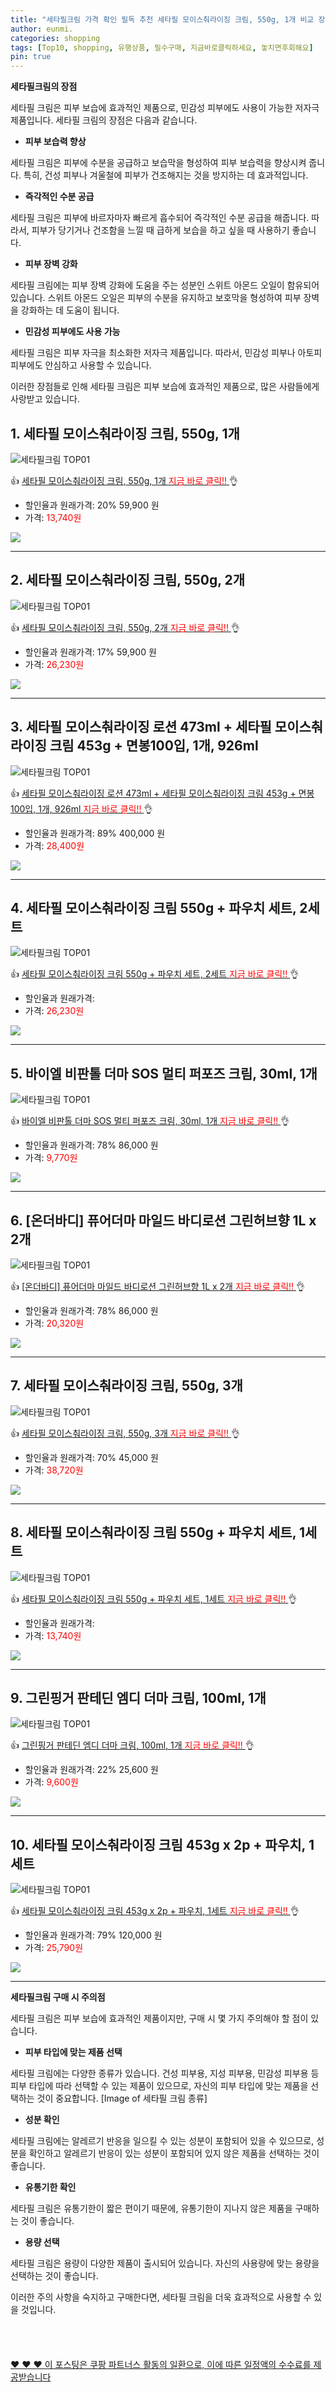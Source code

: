```yaml
---
title: "세타필크림 가격 확인 필독 추천 세타필 모이스춰라이징 크림, 550g, 1개 비교 장점 구매가이드"
author: eunmi.
categories: shopping
tags: [Top10, shopping, 유행상품, 필수구매, 지금바로클릭하세요, 놓치면후회해요]
pin: true
---
```

**세타필크림의 장점**

세타필 크림은 피부 보습에 효과적인 제품으로, 민감성 피부에도 사용이 가능한 저자극 제품입니다. 세타필 크림의 장점은 다음과 같습니다.

* **피부 보습력 향상**

세타필 크림은 피부에 수분을 공급하고 보습막을 형성하여 피부 보습력을 향상시켜 줍니다. 특히, 건성 피부나 겨울철에 피부가 건조해지는 것을 방지하는 데 효과적입니다.

* **즉각적인 수분 공급**

세타필 크림은 피부에 바르자마자 빠르게 흡수되어 즉각적인 수분 공급을 해줍니다. 따라서, 피부가 당기거나 건조함을 느낄 때 급하게 보습을 하고 싶을 때 사용하기 좋습니다.

* **피부 장벽 강화**

세타필 크림에는 피부 장벽 강화에 도움을 주는 성분인 스위트 아몬드 오일이 함유되어 있습니다. 스위트 아몬드 오일은 피부의 수분을 유지하고 보호막을 형성하여 피부 장벽을 강화하는 데 도움이 됩니다.

* **민감성 피부에도 사용 가능**

세타필 크림은 피부 자극을 최소화한 저자극 제품입니다. 따라서, 민감성 피부나 아토피 피부에도 안심하고 사용할 수 있습니다.

이러한 장점들로 인해 세타필 크림은 피부 보습에 효과적인 제품으로, 많은 사람들에게 사랑받고 있습니다.

   

## 1. 세타필 모이스춰라이징 크림, 550g, 1개

![세타필크림 TOP01](https://thumbnail7.coupangcdn.com/thumbnails/remote/230x230ex/image/retail/images/544082951406698-0e9dc25f-dd03-4da4-bcd4-ddc11768a4fc.jpg)


👍 [세타필 모이스춰라이징 크림, 550g, 1개 <font color=red> 지금 바로 클릭!! </font> ](https://link.coupang.com/re/AFFSDP?lptag=AF3617701&subid=GithubCoopas&pageKey=6453223223&traceid=V0-153&itemId=14017346930&vendorItemId=80519514869) 👌 


- 할인율과 원래가격: 20%  59,900   원
- 가격: <span style='color:red'>13,740원</span>

[![](/discount_price.png)](https://link.coupang.com/re/AFFSDP?lptag=AF3617701&subid=GithubCoopas&pageKey=6453223223&traceid=V0-153&itemId=14017346930&vendorItemId=80519514869)

---


   

## 2. 세타필 모이스춰라이징 크림, 550g, 2개

![세타필크림 TOP01](https://thumbnail8.coupangcdn.com/thumbnails/remote/230x230ex/image/retail/images/84e0d74f-47fd-42ce-b98b-3ced4bb43fe33302360238191837078.png)


👍 [세타필 모이스춰라이징 크림, 550g, 2개 <font color=red> 지금 바로 클릭!! </font> ](https://link.coupang.com/re/AFFSDP?lptag=AF3617701&subid=GithubCoopas&pageKey=6453223223&traceid=V0-153&itemId=18173726653&vendorItemId=85322986649) 👌 


- 할인율과 원래가격: 17%  59,900   원
- 가격: <span style='color:red'>26,230원</span>

[![](/discount_price.png)](https://link.coupang.com/re/AFFSDP?lptag=AF3617701&subid=GithubCoopas&pageKey=6453223223&traceid=V0-153&itemId=18173726653&vendorItemId=85322986649)

---


   

## 3. 세타필 모이스춰라이징 로션 473ml + 세타필 모이스춰라이징 크림 453g + 면봉100입, 1개, 926ml

![세타필크림 TOP01](https://thumbnail10.coupangcdn.com/thumbnails/remote/230x230ex/image/vendor_inventory/7586/57869348e0c0da7b3cd2b12bfedeee622b4b82cf8305d631004d629d46f1.jpg)


👍 [세타필 모이스춰라이징 로션 473ml + 세타필 모이스춰라이징 크림 453g + 면봉100입, 1개, 926ml <font color=red> 지금 바로 클릭!! </font> ](https://link.coupang.com/re/AFFSDP?lptag=AF3617701&subid=GithubCoopas&pageKey=7677212232&traceid=V0-153&itemId=20496343340&vendorItemId=87574803548) 👌 


- 할인율과 원래가격: 89%  400,000   원
- 가격: <span style='color:red'>28,400원</span>

[![](/discount_price.png)](https://link.coupang.com/re/AFFSDP?lptag=AF3617701&subid=GithubCoopas&pageKey=7677212232&traceid=V0-153&itemId=20496343340&vendorItemId=87574803548)

---


   

## 4. 세타필 모이스춰라이징 크림 550g + 파우치 세트, 2세트

![세타필크림 TOP01](https://thumbnail9.coupangcdn.com/thumbnails/remote/230x230ex/image/retail/images/1669368159445755-990916cd-e63b-4556-b9ad-0c807ea69b5d.jpg)


👍 [세타필 모이스춰라이징 크림 550g + 파우치 세트, 2세트 <font color=red> 지금 바로 클릭!! </font> ](https://link.coupang.com/re/AFFSDP?lptag=AF3617701&subid=GithubCoopas&pageKey=6978436642&traceid=V0-153&itemId=17910181198&vendorItemId=85072868216) 👌 


- 할인율과 원래가격: 
- 가격: <span style='color:red'>26,230원</span>

[![](/discount_price.png)](https://link.coupang.com/re/AFFSDP?lptag=AF3617701&subid=GithubCoopas&pageKey=6978436642&traceid=V0-153&itemId=17910181198&vendorItemId=85072868216)

---


   

## 5. 바이엘 비판톨 더마 SOS 멀티 퍼포즈 크림, 30ml, 1개

![세타필크림 TOP01](https://thumbnail6.coupangcdn.com/thumbnails/remote/230x230ex/image/retail/images/32004385165792-57ab87cb-9c4f-43f3-80a2-90a9974fc2e3.jpg)


👍 [바이엘 비판톨 더마 SOS 멀티 퍼포즈 크림, 30ml, 1개 <font color=red> 지금 바로 클릭!! </font> ](https://link.coupang.com/re/AFFSDP?lptag=AF3617701&subid=GithubCoopas&pageKey=6059734448&traceid=V0-153&itemId=11137238182&vendorItemId=83717433195) 👌 


- 할인율과 원래가격: 78%  86,000   원
- 가격: <span style='color:red'>9,770원</span>

[![](/discount_price.png)](https://link.coupang.com/re/AFFSDP?lptag=AF3617701&subid=GithubCoopas&pageKey=6059734448&traceid=V0-153&itemId=11137238182&vendorItemId=83717433195)

---


   

## 6. [온더바디] 퓨어더마 마일드 바디로션 그린허브향 1L x 2개

![세타필크림 TOP01](https://thumbnail7.coupangcdn.com/thumbnails/remote/230x230ex/image/vendor_inventory/c1b8/434fd66abefb48a781c91c2e360709cbc0c6fa54c4496d4e7ddc7d9e1dde.jpg)


👍 [[온더바디] 퓨어더마 마일드 바디로션 그린허브향 1L x 2개 <font color=red> 지금 바로 클릭!! </font> ](https://link.coupang.com/re/AFFSDP?lptag=AF3617701&subid=GithubCoopas&pageKey=5314334755&traceid=V0-153&itemId=15240327237&vendorItemId=80519998474) 👌 


- 할인율과 원래가격: 78%  86,000   원
- 가격: <span style='color:red'>20,320원</span>

[![](/discount_price.png)](https://link.coupang.com/re/AFFSDP?lptag=AF3617701&subid=GithubCoopas&pageKey=5314334755&traceid=V0-153&itemId=15240327237&vendorItemId=80519998474)

---


   

## 7. 세타필 모이스춰라이징 크림, 550g, 3개

![세타필크림 TOP01](https://thumbnail10.coupangcdn.com/thumbnails/remote/230x230ex/image/retail/images/7983892822679265-64623167-92a9-41be-a531-d73ed32323eb.jpg)


👍 [세타필 모이스춰라이징 크림, 550g, 3개 <font color=red> 지금 바로 클릭!! </font> ](https://link.coupang.com/re/AFFSDP?lptag=AF3617701&subid=GithubCoopas&pageKey=6453223223&traceid=V0-153&itemId=15745599075&vendorItemId=84656628737) 👌 


- 할인율과 원래가격: 70%  45,000   원
- 가격: <span style='color:red'>38,720원</span>

[![](/discount_price.png)](https://link.coupang.com/re/AFFSDP?lptag=AF3617701&subid=GithubCoopas&pageKey=6453223223&traceid=V0-153&itemId=15745599075&vendorItemId=84656628737)

---


   

## 8. 세타필 모이스춰라이징 크림 550g + 파우치 세트, 1세트

![세타필크림 TOP01](https://thumbnail7.coupangcdn.com/thumbnails/remote/230x230ex/image/retail/images/2022/12/08/11/9/94fee216-56fb-4869-9623-ca4449ca04f5.png)


👍 [세타필 모이스춰라이징 크림 550g + 파우치 세트, 1세트 <font color=red> 지금 바로 클릭!! </font> ](https://link.coupang.com/re/AFFSDP?lptag=AF3617701&subid=GithubCoopas&pageKey=6978436642&traceid=V0-153&itemId=17039340393&vendorItemId=84214212361) 👌 


- 할인율과 원래가격: 
- 가격: <span style='color:red'>13,740원</span>

[![](/discount_price.png)](https://link.coupang.com/re/AFFSDP?lptag=AF3617701&subid=GithubCoopas&pageKey=6978436642&traceid=V0-153&itemId=17039340393&vendorItemId=84214212361)

---


   

## 9. 그린핑거 판테딘 엠디 더마 크림, 100ml, 1개

![세타필크림 TOP01](https://thumbnail8.coupangcdn.com/thumbnails/remote/230x230ex/image/retail/images/1661363971572132-3051921f-8314-48b2-a1d3-9f5f468696f5.jpg)


👍 [그린핑거 판테딘 엠디 더마 크림, 100ml, 1개 <font color=red> 지금 바로 클릭!! </font> ](https://link.coupang.com/re/AFFSDP?lptag=AF3617701&subid=GithubCoopas&pageKey=6979548252&traceid=V0-153&itemId=17045290057&vendorItemId=84220020566) 👌 


- 할인율과 원래가격: 22%  25,600   원
- 가격: <span style='color:red'>9,600원</span>

[![](/discount_price.png)](https://link.coupang.com/re/AFFSDP?lptag=AF3617701&subid=GithubCoopas&pageKey=6979548252&traceid=V0-153&itemId=17045290057&vendorItemId=84220020566)

---


   

## 10. 세타필 모이스춰라이징 크림 453g x 2p + 파우치, 1세트

![세타필크림 TOP01](https://thumbnail9.coupangcdn.com/thumbnails/remote/230x230ex/image/retail/images/2345129828035538-ba58cadb-dc64-4a0f-8bad-79b1c97bccf4.png)


👍 [세타필 모이스춰라이징 크림 453g x 2p + 파우치, 1세트 <font color=red> 지금 바로 클릭!! </font> ](https://link.coupang.com/re/AFFSDP?lptag=AF3617701&subid=GithubCoopas&pageKey=36247229&traceid=V0-153&itemId=134231666&vendorItemId=80570339856) 👌 


- 할인율과 원래가격: 79%  120,000   원
- 가격: <span style='color:red'>25,790원</span>

[![](/discount_price.png)](https://link.coupang.com/re/AFFSDP?lptag=AF3617701&subid=GithubCoopas&pageKey=36247229&traceid=V0-153&itemId=134231666&vendorItemId=80570339856)

---
**세타필크림 구매 시 주의점**

세타필 크림은 피부 보습에 효과적인 제품이지만, 구매 시 몇 가지 주의해야 할 점이 있습니다.

* **피부 타입에 맞는 제품 선택**

세타필 크림에는 다양한 종류가 있습니다. 건성 피부용, 지성 피부용, 민감성 피부용 등 피부 타입에 따라 선택할 수 있는 제품이 있으므로, 자신의 피부 타입에 맞는 제품을 선택하는 것이 중요합니다.
[Image of 세타필 크림 종류]

* **성분 확인**

세타필 크림에는 알레르기 반응을 일으킬 수 있는 성분이 포함되어 있을 수 있으므로, 성분을 확인하고 알레르기 반응이 있는 성분이 포함되어 있지 않은 제품을 선택하는 것이 좋습니다.

* **유통기한 확인**

세타필 크림은 유통기한이 짧은 편이기 때문에, 유통기한이 지나지 않은 제품을 구매하는 것이 좋습니다.

* **용량 선택**

세타필 크림은 용량이 다양한 제품이 출시되어 있습니다. 자신의 사용량에 맞는 용량을 선택하는 것이 좋습니다.

이러한 주의 사항을 숙지하고 구매한다면, 세타필 크림을 더욱 효과적으로 사용할 수 있을 것입니다.<br><br><br><br><br> [ ❤ ❤ ❤ 이 포스팅은 쿠팡 파트너스 활동의 일환으로, 이에 따른 일정액의 수수료를 제공받습니다](https://link.coupang.com/a/bcEFyh)